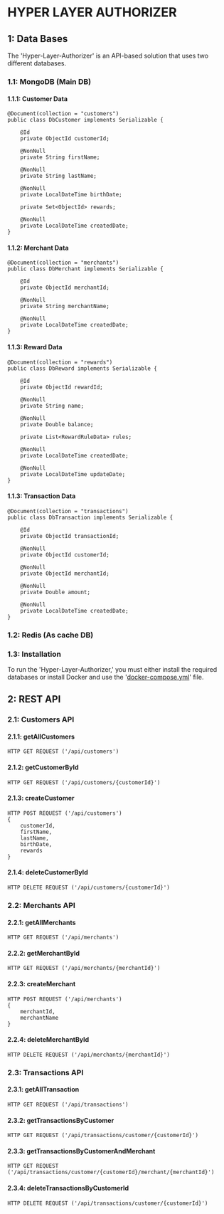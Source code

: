 # HYPER LAYER AUTHORIZER

## 1: Data Bases

The 'Hyper-Layer-Authorizer' is an API-based solution that uses two different databases.

### 1.1: MongoDB (Main DB)

#### 1.1.1: Customer Data

    @Document(collection = "customers")
    public class DbCustomer implements Serializable {

        @Id
        private ObjectId customerId;

        @NonNull
        private String firstName;

        @NonNull
        private String lastName;

        @NonNull
        private LocalDateTime birthDate;

        private Set<ObjectId> rewards;

        @NonNull
        private LocalDateTime createdDate;
    }

#### 1.1.2: Merchant Data

    @Document(collection = "merchants")
    public class DbMerchant implements Serializable {

        @Id
        private ObjectId merchantId;

        @NonNull
        private String merchantName;

        @NonNull
        private LocalDateTime createdDate;
    }

#### 1.1.3: Reward Data

    @Document(collection = "rewards")
    public class DbReward implements Serializable {

        @Id
        private ObjectId rewardId;

        @NonNull
        private String name;

        @NonNull
        private Double balance;

        private List<RewardRuleData> rules;

        @NonNull
        private LocalDateTime createdDate;

        @NonNull
        private LocalDateTime updateDate;
    }

#### 1.1.3: Transaction Data

    @Document(collection = "transactions")
    public class DbTransaction implements Serializable {

        @Id
        private ObjectId transactionId;

        @NonNull
        private ObjectId customerId;

        @NonNull
        private ObjectId merchantId;

        @NonNull
        private Double amount;
    
        @NonNull
        private LocalDateTime createdDate;
    }

### 1.2: Redis (As cache DB)

### 1.3: Installation

To run the 'Hyper-Layer-Authorizer,' you must either install the required databases or install Docker and use the '[docker-compose.yml](docker-compose.yml)' file.  

## 2: REST API

### 2.1: Customers API

#### 2.1.1: getAllCustomers
    HTTP GET REQUEST ('/api/customers')
#### 2.1.2: getCustomerById
    HTTP GET REQUEST ('/api/customers/{customerId}')
#### 2.1.3: createCustomer
    HTTP POST REQUEST ('/api/customers')
    {
        customerId,
        firstName,
        lastName,
        birthDate,
        rewards
    }
#### 2.1.4: deleteCustomerById 
    HTTP DELETE REQUEST ('/api/customers/{customerId}')

### 2.2: Merchants API

#### 2.2.1: getAllMerchants
    HTTP GET REQUEST ('/api/merchants')
#### 2.2.2: getMerchantById
    HTTP GET REQUEST ('/api/merchants/{merchantId}')
#### 2.2.3: createMerchant
    HTTP POST REQUEST ('/api/merchants')
    {
        merchantId,
        merchantName
    }
#### 2.2.4: deleteMerchantById
    HTTP DELETE REQUEST ('/api/merchants/{merchantId}')

### 2.3: Transactions API

#### 2.3.1: getAllTransaction
    HTTP GET REQUEST ('/api/transactions')
#### 2.3.2: getTransactionsByCustomer
    HTTP GET REQUEST ('/api/transactions/customer/{customerId}')
#### 2.3.3: getTransactionsByCustomerAndMerchant
    HTTP GET REQUEST ('/api/transactions/customer/{customerId}/merchant/{merchantId}')
#### 2.3.4: deleteTransactionsByCustomerId
    HTTP DELETE REQUEST ('/api/transactions/customer/{customerId}')